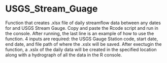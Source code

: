 # USGS_Stream_Guage
Function that creates .xlsx file of daily streamflow data between any dates for and USGS Stream Gauge.
Copy and paste the Rcode script and run in the console. After running, the last line is an example of how to use the function. 
4 inputs are required: the USGS Gauge Station code, start date, end date, and file path of where the .xslx will be saved. 
After exectugin the function, a .xslx of the daily data will be created in the specified location along with a hydrograph of all the data in the R console.
